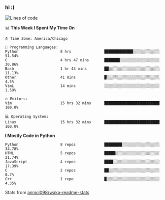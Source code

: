 ### hi :)

<!--START_SECTION:waka-->
![Lines of code](https://img.shields.io/badge/From%20Hello%20World%20I%27ve%20Written-795257%20lines%20of%20code-blue)

📊 **This Week I Spent My Time On** 

```text
⌚︎ Time Zone: America/Chicago

💬 Programming Languages: 
Python                   8 hrs               █████████████░░░░░░░░░░░░   51.54% 
C                        4 hrs 47 mins       ███████░░░░░░░░░░░░░░░░░░   30.86% 
Bash                     1 hr 43 mins        ██░░░░░░░░░░░░░░░░░░░░░░░   11.13% 
Other                    41 mins             █░░░░░░░░░░░░░░░░░░░░░░░░   4.5% 
VimL                     14 mins             ░░░░░░░░░░░░░░░░░░░░░░░░░   1.59%

🔥 Editors: 
Vim                      15 hrs 32 mins      █████████████████████████   100.0%

💻 Operating System: 
Linux                    15 hrs 32 mins      █████████████████████████   100.0%

```

**I Mostly Code in Python** 

```text
Python                   8 repos             ████████░░░░░░░░░░░░░░░░░   34.78% 
HTML                     5 repos             █████░░░░░░░░░░░░░░░░░░░░   21.74% 
JavaScript               4 repos             ████░░░░░░░░░░░░░░░░░░░░░   17.39% 
C                        2 repos             ██░░░░░░░░░░░░░░░░░░░░░░░   8.7% 
C++                      1 repo              █░░░░░░░░░░░░░░░░░░░░░░░░   4.35%

```



<!--END_SECTION:waka-->

Stats from [anmol098/waka-readme-stats](https://github.com/anmol098/waka-readme-stats)